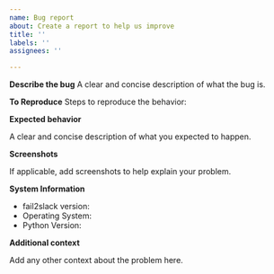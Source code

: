 ```yaml
---
name: Bug report
about: Create a report to help us improve
title: ''
labels: ''
assignees: ''

---
```


**Describe the bug**
A clear and concise description of what the bug is.

**To Reproduce**
Steps to reproduce the behavior:


**Expected behavior**

A clear and concise description of what you expected to happen.

**Screenshots**

If applicable, add screenshots to help explain your problem.


**System Information**

- fail2slack version:
- Operating System:
- Python Version: 


**Additional context**

Add any other context about the problem here.
